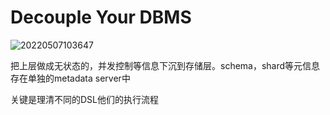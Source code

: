 # Decouple Your DBMS

![20220507103647](https://picsheep.oss-cn-beijing.aliyuncs.com/pic/20220507103647.png)

把上层做成无状态的，并发控制等信息下沉到存储层。schema，shard等元信息存在单独的metadata server中

关键是理清不同的DSL他们的执行流程